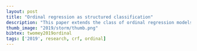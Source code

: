 ```yaml
---
layout: post
title: "Ordinal regression as structured classification"
description: "This paper extends the class of ordinal regression models with a structured interpretation of the problem by applying a novel treatment of encoded labels. The net effect of this is to transform the underlying problem from an ordinal regression task to a (structured) classification task which we solve with conditional random fields, thereby achieving a coherent and probabilistic model in which all model parameters are jointly learnt. Importantly, we show that although we have cast ordinal regression to classification, our method still fall within the class of decomposition methods in the ordinal regression ontology. This is an important link since our experience is that many applications of machine learning to healthcare ignores completely the important nature of the label ordering, and hence these approaches should considered naive in this ontology. We also show that our model is flexible both in how it adapts to data manifolds and in terms of the operations that are available for practitioner to execute. Our empirical evaluation demonstrates that the proposed approach overwhelmingly produces superior and often statistically significant results over baseline approaches on forty popular ordinal regression models, and demonstrate that the proposed model significantly out-performs baselines on synthetic and real datasets. Our implementation, together with scripts to reproduce the results of this work, will be available on a public GitHub repository."
thumb_image: "2019/storm/thumb.png"
bibtex: twomey2019ordinal
tags: ['2019', research, crf, ordinal]
---
```





